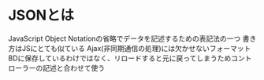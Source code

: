 # JSONとは
JavaScript Object Notationの省略でデータを記述するための表記法の一つ
書き方はJSにとても似ている
Ajax(非同期通信の処理)には欠かせないフォーマット
BDに保存しているわけではなく、リロードすると元に戻ってしまうためコントローラーの記述と合わせて使う